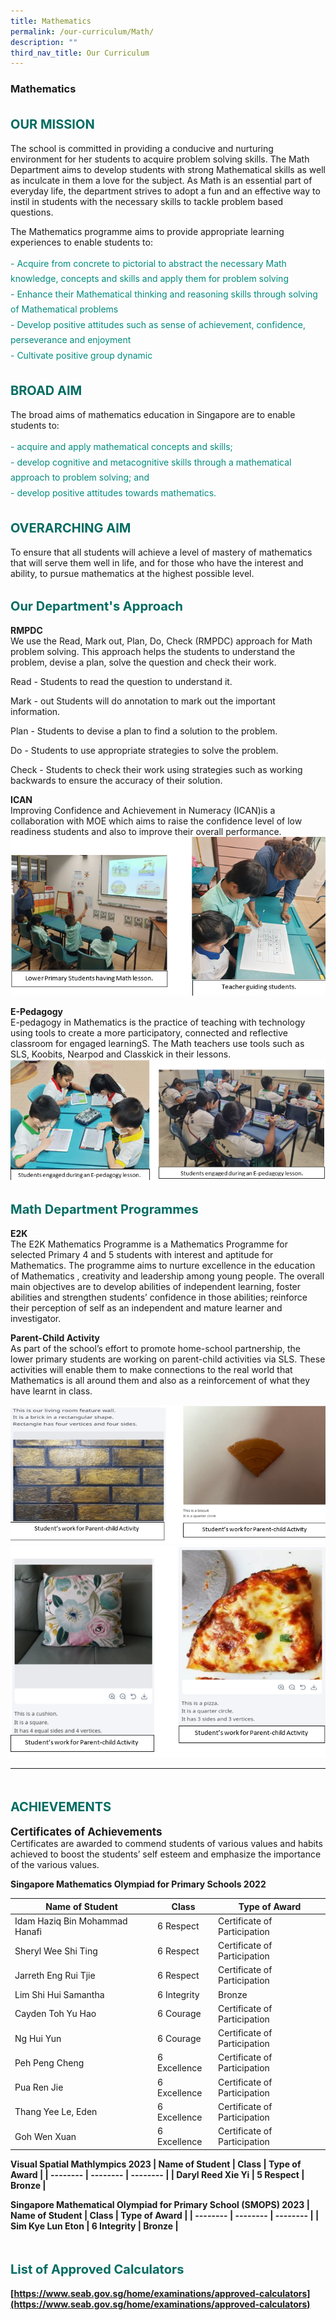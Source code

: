 ```yaml
---
title: Mathematics
permalink: /our-curriculum/Math/
description: ""
third_nav_title: Our Curriculum
---
```

### **Mathematics**

<b style="color:#016C62; font-size:20px; line-height: 3;">OUR MISSION</b><br>
The school is committed in providing a conducive and nurturing environment for her students to acquire problem solving skills. The Math Department aims to develop students with strong Mathematical skills as well as inculcate in them a love for the subject. As Math is an essential part of everyday life, the department strives to adopt a fun and an effective way to instil in students with the necessary skills to tackle problem based questions.

The Mathematics programme aims to provide appropriate learning experiences to enable students to:
<p style="color:#038C7F; line-height: 1.75;">
   -   Acquire from concrete to pictorial to abstract the necessary Math knowledge, concepts and skills and apply them for problem solving<br>
   -   Enhance their Mathematical thinking and reasoning skills through solving of Mathematical problems<br>
   -   Develop positive attitudes such as sense of achievement, confidence, perseverance and enjoyment<br>
   -   Cultivate positive group dynamic<br>
</p>

<b style="color:#016C62; font-size:20px; line-height: 3;">BROAD AIM</b><br>
The broad aims of mathematics education in Singapore are to enable students to:

<p style="color:#038C7F; line-height: 1.75;">
 - acquire and apply mathematical concepts and skills; <br>
   -   develop cognitive and metacognitive skills through a mathematical approach to problem solving; and <br>
   -   develop positive attitudes towards mathematics.
</p>

<b style="color:#016C62; font-size:20px; line-height: 3;">OVERARCHING AIM</b><br>
To ensure that all students will achieve a level of mastery of mathematics that will serve them well in life, and for those who have the interest and ability, to pursue mathematics at the highest possible level.

<b style="color:#016C62; font-size:20px; line-height: 3;">Our Department's Approach</b><br>
**RMPDC** <br>
We use the Read, Mark out, Plan, Do, Check (RMPDC) approach for Math problem solving. This approach helps the students to understand the problem, devise a plan, solve the question and check their work. 

Read - Students to read the question to understand it.

Mark - out Students will do annotation to mark out the important information.

Plan - Students to devise a plan to find a solution to the problem.

Do - Students to use appropriate strategies to solve the problem.

Check	- Students to check their work using strategies such as working backwards to ensure the accuracy of their solution. 

**ICAN** <br>
Improving Confidence and Achievement in Numeracy (ICAN)is a collaboration with MOE which aims to raise the confidence level of low readiness students and also to improve their overall performance. 
![](/images/2023math02.png)

**E-Pedagogy** <br>
E-pedagogy in Mathematics is the practice of teaching with technology using tools to create a more participatory, connected and reflective classroom for engaged learningS. The Math teachers use tools such as SLS, Koobits, Nearpod and Classkick in their lessons.  
![](/images/2023math03.png)

<b style="color:#016C62; font-size:20px; line-height: 3;">Math Department Programmes</b><br>
**E2K** <br>
The E2K Mathematics Programme is a Mathematics Programme for selected Primary 4 and 5 students with interest and aptitude for Mathematics. The programme aims to nurture excellence in the education of Mathematics , creativity and leadership among young people. The overall main objectives are to develop abilities of independent learning, foster abilities and strengthen students’ confidence in those abilities; reinforce their perception of self as an independent and mature learner and investigator. 

**Parent-Child Activity** <br>
As part of the school’s effort to promote home-school partnership, the lower primary students are working on parent-child activities via SLS. These activities will enable them to make connections to the real world that Mathematics is all around them and also as a reinforcement of what they have learnt in class. 

![](/images/2023math04.png)
![](/images/2023math05.png)

<hr>
<br><b style="color:#016C62; font-size:20px; line-height: 3;">ACHIEVEMENTS</b><br>
<b style="font-size:17px;">Certificates of Achievements</b><br>
Certificates are awarded to commend students of various values and habits achieved to boost the students’ self esteem and emphasize the importance of the various values.

<b>Singapore Mathematics Olympiad for Primary Schools 2022</b><br>

| Name of Student | Class | Type of Award |
| -------- | -------- | -------- |
| Idam Haziq Bin Mohammad Hanafi | 6 Respect     | Certificate of Participation |
| Sheryl Wee Shi Ting | 6 Respect | Certificate of Participation |
| Jarreth Eng Rui Tjie | 6 Respect | Certificate of Participation |
| Lim Shi Hui Samantha | 6 Integrity | Bronze |
| Cayden Toh Yu Hao | 6 Courage | Certificate of Participation |
| Ng Hui Yun | 6 Courage | Certificate of Participation |
| Peh Peng Cheng | 6 Excellence | Certificate of Participation | 
| Pua Ren Jie | 6 Excellence | Certificate of Participation |
| Thang Yee Le, Eden | 6 Excellence | Certificate of Participation |
| Goh Wen Xuan | 6 Excellence | Certificate of Participation |

<b>Visual Spatial Mathlympics 2023
| Name of Student | Class | Type of Award |
| -------- | -------- | -------- |
| Daryl Reed Xie Yi | 5 Respect     | Bronze |

<b>Singapore Mathematical Olympiad for Primary School (SMOPS) 2023
| Name of Student | Class | Type of Award |
| -------- | -------- | -------- |
| Sim Kye Lun Eton | 6 Integrity | Bronze |

<br><b style="color:#016C62; font-size:20px; line-height: 3;">List of Approved Calculators</b><br>
[https://www.seab.gov.sg/home/examinations/approved-calculators](https://www.seab.gov.sg/home/examinations/approved-calculators)</b></b>